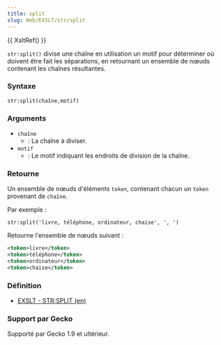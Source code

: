 ```yaml
---
title: split
slug: Web/EXSLT/str/split
---
```


{{ XsltRef() }}

`str:split()` divise une chaîne en utilisation un motif pour déterminer où doivent être fait les séparations, en retournant un ensemble de nœuds contenant les chaînes résultantes.

### Syntaxe

```
str:split(chaîne,motif)
```

### Arguments

- `chaîne`
  - : La chaîne à diviser.
- `motif`
  - : Le motif indiquant les endroits de division de la chaîne.

### Retourne

Un ensemble de nœuds d'éléments `token`, contenant chacun un `token` provenant de `chaîne`.

Par exemple&nbsp;:

```
str:split('livre, téléphone, ordinateur, chaise', ', ')
```

Retourne l'ensemble de nœuds suivant&nbsp;:

```xml
<token>livre</token>
<token>téléphone</token>
<token>ordinateur</token>
<token>chaise</token>
```

### Définition

- [EXSLT - STR:SPLIT (en)](http://www.exslt.org/regexp/functions/split/index.html)

### Support par Gecko

Supporté par Gecko 1.9 et ultérieur.
